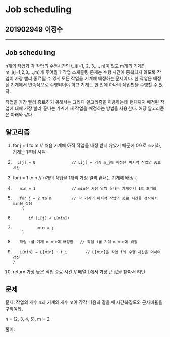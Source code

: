 # Job scheduling

## 201902949 이정수

--------------------------------------------------

## Job scheduling

 n개의 작업과 각 작업의 수행시간인 t_i(i=1, 2, 3,..., n)이 있고 m개의 기계인 m_j(j=1,2,3,...,m)가 주어질때 작업 스케줄링 문제는 수행 시간이 중복되지 않도록 작업이 가장 빨리 종료될 수 있게 모든 작업을 기계에 배정하는 문제이다.
한 작업은 배정된 기계에서 연속적으로 수행되어야 하고 기계는 한 번에 하나의 작업만을 수행할 수 있다.

작업을 가장 빨리 종료하기 위해서는 그리디 알고리즘을 이용하는데 현재까지 배정된 작업에 대해 가장 빨리 끝나는 기계에 새 작업을 배정하는 방법을 사용한다. 해당 알고리즘은 아래와 같다.

## 알고리즘

1.    for j = 1 to m             // 처음 기계에 아직 작업을 배정 받지 않았기 때문에 0으로 초기화, 기계는 1부터 시작
 
2.       L[j] = 0                // L[j] = 기계 m_j에 배정된 마지막 작업의 종료 시간

3.    for i = 1 to n             // n개의 작업을 1개씩 가장 일찍 끝내는 기게에 배정
       { 
4.        min = 1                // min은 가장 일찍 끝나는 기계여서 1로 초기화

5.        for j = 2 to m         // 각 기계의 마지막 작업의 종료 시간을 검사해서 min을 찾음
           {          
6.            if (L[j] < L[min])

7.                min = j
           }
8.        작업 i를 기계 m_min에 배정함   // 작업 i를 기계 m_min에 배정 

9.        L[min] = L[min] + t_i        // L[min]을 작업 i의 수행 시간을 더하여 갱신
       }
    
10.    return 가장 늦은 작업 종료 시간   // 배열 L에서 가장 큰 값을 찾아서 리턴


## 문제

문제: 작업의 개수 n과 기계의 개수 m이 각각 다음과 같을 때 시간복잡도와 근사비율을 구하여라.

n = [2, 3, 4, 5], m = 2  

풀이: 



